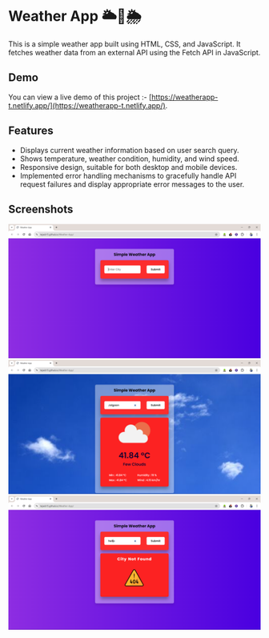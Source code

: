 # Weather App 🌥️🔆🌦️

This is a simple weather app built using HTML, CSS, and JavaScript. It fetches weather data from an external API using the Fetch API in JavaScript.

## Demo

You can view a live demo of this project :- [https://weatherapp-t.netlify.app/](https://weatherapp-t.netlify.app/).

## Features

- Displays current weather information based on user search query.
- Shows temperature, weather condition, humidity, and wind speed.
- Responsive design, suitable for both desktop and mobile devices.
- Implemented error handling mechanisms to gracefully handle API request failures and display appropriate error messages to the user.

## Screenshots

![Screenshot 1](assets/screenshot/Screenshot%201.png)
![Screenshot 1](assets/screenshot/Screenshot%202.png)
![Screenshot 1](assets/screenshot/Screenshot%203.png)

